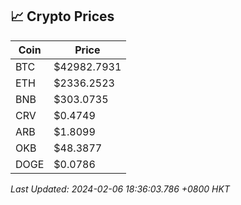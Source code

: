 ## 📈 Crypto Prices

| Coin | Price |
| ---- | ----- |
| BTC | $42982.7931 |
| ETH | $2336.2523 |
| BNB | $303.0735 |
| CRV | $0.4749 |
| ARB | $1.8099 |
| OKB | $48.3877 |
| DOGE | $0.0786 |

_Last Updated: 2024-02-06 18:36:03.786 +0800 HKT_
